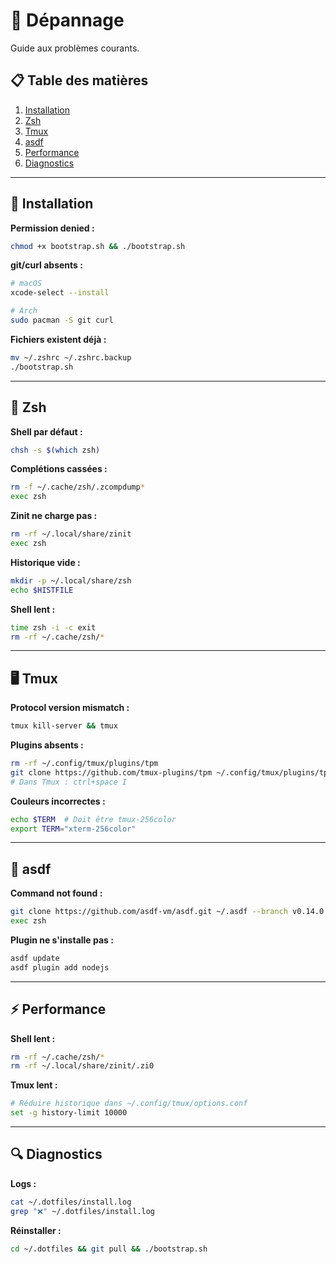 # 🐛 Dépannage
Guide aux problèmes courants.

## 📋 Table des matières

1. [Installation](#installation)
2. [Zsh](#zsh)
3. [Tmux](#tmux)
4. [asdf](#asdf)
5. [Performance](#performance)
6. [Diagnostics](#diagnostics)

---

## 🚀 Installation

**Permission denied :**
```bash
chmod +x bootstrap.sh && ./bootstrap.sh
```

**git/curl absents :**
```bash
# macOS
xcode-select --install

# Arch
sudo pacman -S git curl
```

**Fichiers existent déjà :**
```bash
mv ~/.zshrc ~/.zshrc.backup
./bootstrap.sh
```

---

## 🐚 Zsh

**Shell par défaut :**
```bash
chsh -s $(which zsh)
```

**Complétions cassées :**
```bash
rm -f ~/.cache/zsh/.zcompdump*
exec zsh
```

**Zinit ne charge pas :**
```bash
rm -rf ~/.local/share/zinit
exec zsh
```

**Historique vide :**
```bash
mkdir -p ~/.local/share/zsh
echo $HISTFILE
```

**Shell lent :**
```bash
time zsh -i -c exit
rm -rf ~/.cache/zsh/*
```

---

## 🖥️ Tmux

**Protocol version mismatch :**
```bash
tmux kill-server && tmux
```

**Plugins absents :**
```bash
rm -rf ~/.config/tmux/plugins/tpm
git clone https://github.com/tmux-plugins/tpm ~/.config/tmux/plugins/tpm
# Dans Tmux : ctrl+space I
```

**Couleurs incorrectes :**
```bash
echo $TERM  # Doit être tmux-256color
export TERM="xterm-256color"
```

---

## 🔧 asdf

**Command not found :**
```bash
git clone https://github.com/asdf-vm/asdf.git ~/.asdf --branch v0.14.0
exec zsh
```

**Plugin ne s'installe pas :**
```bash
asdf update
asdf plugin add nodejs
```

---

## ⚡ Performance

**Shell lent :**
```bash
rm -rf ~/.cache/zsh/*
rm -rf ~/.local/share/zinit/.zi0
```

**Tmux lent :**
```bash
# Réduire historique dans ~/.config/tmux/options.conf
set -g history-limit 10000
```

---

## 🔍 Diagnostics

**Logs :**
```bash
cat ~/.dotfiles/install.log
grep "❌" ~/.dotfiles/install.log
```

**Réinstaller :**
```bash
cd ~/.dotfiles && git pull && ./bootstrap.sh
```
